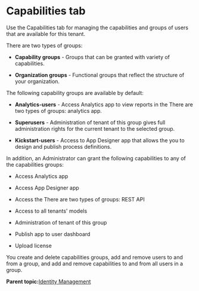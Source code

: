 # Capabilities tab

Use the Capabilities tab for managing the capabilities and groups of users that are available for this tenant.

There are two types of groups:

-   **Capability groups** - Groups that can be granted with variety of capabilities.

-   **Organization groups** - Functional groups that reflect the structure of your organization.


The following capability groups are available by default:

-   **Analytics-users** - Access Analytics app to view reports in the There are two types of groups: analytics app.

-   **Superusers** - Administration of tenant of this group gives full administration rights for the current tenant to the selected group.

-   **Kickstart-users** - Access to App Designer app that allows the you to design and publish process definitions.


In addition, an Administrator can grant the following capabilities to any of the capabilities groups:

-   Access Analytics app

-   Access App Designer app

-   Access the There are two types of groups: REST API

-   Access to all tenants' models

-   Administration of tenant of this group

-   Publish app to user dashboard

-   Upload license


You create and delete capabilities groups, add and remove users to and from a group, and add and remove capabilities to and from all users in a group.

**Parent topic:**[Identity Management](../topics/identity_management.md)

